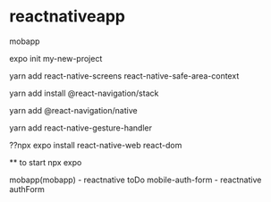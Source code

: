 # reactnativeapp

mobapp

expo init my-new-project

yarn add react-native-screens react-native-safe-area-context

yarn add install @react-navigation/stack

yarn add @react-navigation/native

yarn add react-native-gesture-handler

??npx expo install react-native-web react-dom 

** to start npx expo

mobapp(mobapp) - reactnative toDo
mobile-auth-form - reactnative authForm 